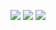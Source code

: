 <a href="https://travis-ci.org/Lelikov/python-project-lvl2"><img src="https://travis-ci.org/Lelikov/python-project-lvl2.svg?branch=master"></a>
<a href="https://codeclimate.com/github/Lelikov/python-project-lvl2/maintainability"><img src="https://api.codeclimate.com/v1/badges/1e451f4c91cd28c3176c/maintainability" /></a>
<a href="https://asciinema.org/a/nLsZFJ6Rl23bdEMWfXLzBVaAI" target="_blank"><img src="https://asciinema.org/a/nLsZFJ6Rl23bdEMWfXLzBVaAI.svg" /></a>